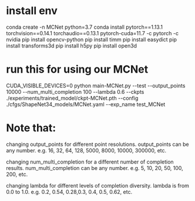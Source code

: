 
# install env
conda create -n MCNet python=3.7
conda install pytorch==1.13.1 torchvision==0.14.1 torchaudio==0.13.1 pytorch-cuda=11.7 -c pytorch -c nvidia
pip install opencv-python
pip install timm
pip install easydict
pip install transforms3d
pip install h5py
pip install open3d



# run this for using our MCNet
CUDA_VISIBLE_DEVICES=0 python main-MCNet.py --test --output_points 10000 --num_multi_completion 100 --lambda 0.6 --ckpts ./experiments/trained_model/ckpt-MCNet.pth --config ./cfgs/ShapeNet34_models/MCNet.yaml --exp_name test_MCNet


# Note that: 

changing output_points for different point resolutions.
output_points can be any number. e.g. 16, 32, 64, 128, 5000, 8000, 10000, 300000, etc.


changing num_multi_completion for a different number of completion results.
num_multi_completion can be any number. e.g. 5, 10, 20, 50, 100, 200, etc.


changing lambda for different levels of completion diversity.
lambda is from 0.0 to 1.0.   e.g. 0.2, 0.54, 0.28,0.3, 0.4, 0.5, 0.62, etc. 
